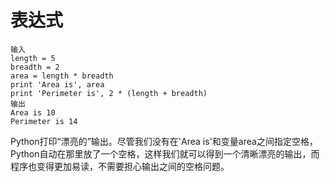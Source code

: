 # 表达式
```
输入
length = 5
breadth = 2
area = length * breadth
print 'Area is', area
print 'Perimeter is', 2 * (length + breadth)
输出
Area is 10
Perimeter is 14
```
Python打印“漂亮的”输出。尽管我们没有在'Area is'和变量area之间指定空格，Python自动在那里放了一个空格，这样我们就可以得到一个清晰漂亮的输出，而程序也变得更加易读，不需要担心输出之间的空格问题。
